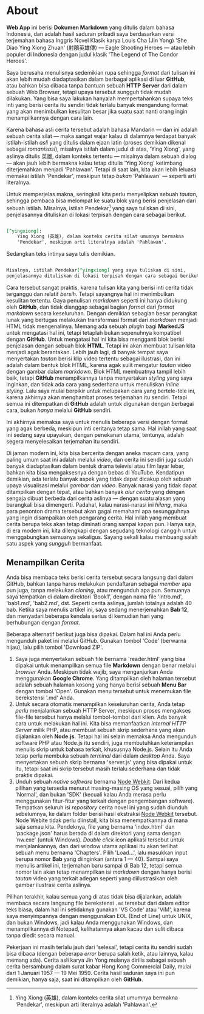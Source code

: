 # About

**Web App** ini berisi **Dokumen Markdown** yang ditulis dalam bahasa Indonesia, dan adalah hasil 
saduran pribadi saya berdasarkan versi terjemahan bahasa Inggris Novel Klasik karya Louis Cha (Jin Yong) 
'She Diao Ying Xiong Zhuan' (射鵰英雄傳) — Eagle Shooting Heroes — atau lebih populer di Indonesia
dengan judul klasik 'The Legend of The Condor Heroes'.

Saya berusaha menulisnya sedemikian rupa sehingga _format_ dari tulisan ini akan lebih mudah diadaptasikan
dalam berbagai aplikasi di luar **GitHub**, atau bahkan bisa dibaca tanpa bantuan sebuah **HTTP Server**
dari dalam sebuah Web Browser, tetapi upaya tersebut sungguh tidak mudah dilakukan. Yang bisa saya lakukan
hanyalah mempertahankan supaya teks inti yang berisi cerita itu sendiri tidak terlalu banyak mengandung format
yang akan menimbulkan kesulitan besar jika suatu saat nanti orang ingin menampilkannya dengan cara lain.

Karena bahasa asli cerita tersebut adalah bahasa Mandarin — dan ini adalah sebuah cerita silat — maka sangat
wajar kalau di dalamnya terdapat banyak istilah-istilah _asli_ yang ditulis dalam ejaan latin (proses demikian
dikenal sebagai _romanisasi_), misalnya istilah dalam judul di atas, 'Ying Xiong', yang aslinya ditulis
英雄, dalam konteks tertentu — misalnya dalam sebuah dialog — akan jauh lebih bermakna kalau tetap ditulis
'Ying Xiong' ketimbang diterjemahkan menjadi 'Pahlawan'. Tetapi di saat lain, kita akan lebih leluasa memakai
istilah 'Pendekar', meskipun tetap _bukan_ 'Pahlawan' — seperti arti literalnya.

Untuk memperjelas makna, seringkali kita perlu menyelipkan sebuah _tautan_, sehingga pembaca bisa melompat
ke suatu blok yang berisi penjelasan dari sebuah istilah. Misalnya, istilah Pendekar[^yingxiong] yang saya tuliskan
di sini, penjelasannya dituliskan di lokasi terpisah dengan cara sebagai berikut.

```markdown

[^yingxiong]:
    Ying Xiong (英雄), dalam konteks cerita silat umumnya bermakna 
    'Pendekar', meskipun arti literalnya adalah 'Pahlawan'.

```

Sedangkan teks intinya saya tulis demikian.

```markdown

Misalnya, istilah Pendekar[^yingxiong] yang saya tuliskan di sini,
penjelasannya dituliskan di lokasi terpisah dengan cara sebagai berikut.

```

Cara tersebut sangat praktis, karena tulisan kita yang berisi inti cerita tidak terganggu dan relatif _bersih_.
Tetapi sayangnya hal ini menimbulkan kesulitan tertentu. Gaya penulisan _markdown_ seperti ini hanya didukung
oleh **GitHub**, dan tidak dianggap sebagai bagian _formal_ dari _format markdown_ secara keseluruhan. Dengan
demikian sebagian besar perangkat lunak yang bertugas melakukan transformasi format dari _markdown_ menjadi
HTML tidak mengenalinya. Memang ada sebuah _plugin_ bagi **MarkedJS** untuk mengatasi hal ini, tetapi tetaplah
bukan sepenuhnya kompatibel dengan **GitHub**. Untuk mengatasi hal ini kita bisa mengganti blok berisi penjelasan
dengan sebuah blok **HTML**. Tetapi ini akan membuat tulisan kita menjadi agak berantakan. Lebih jauh lagi,
di banyak tempat saya menyertakan _tautan_ berisi klip video tertentu sebagai ilustrasi, dan ini adalah
dalam bentuk blok HTML, karena agak sulit mengatur _tautan_ video dengan gambar dalam _markdown_. Blok HTML
membuatnya tampil lebih baik, tetapi **GitHub** menampilkannya tanpa menyertakan _styling_ yang saya inginkan,
dan tidak ada cara yang sederhana untuk menuliskan _inline styling_. Lalu saya mulai berpikir untuk melupakan
cara yang bertele-tele ini, karena akhirnya akan menghambat proses terjemahan itu sendiri. Tetapi semua ini 
ditempatkan di **GitHub** adalah untuk digunakan dengan berbagai cara, bukan _hanya_ melalui **GitHub** sendiri.

Ini akhirnya memaksa saya untuk menulis beberapa versi dengan format yang agak berbeda, meskipun inti ceritanya
tetap sama. Hal inilah yang saat ini sedang saya upayakan, dengan penekanan utama, tentunya, adalah segera
menyelesaikan terjemahan itu sendiri.

Di jaman modern ini, kita bisa bercerita dengan aneka macam cara, yang paling umum saat ini adalah melalui
_video_, dan cerita ini sendiri juga sudah banyak diadaptasikan dalam bentuk drama televisi atau film layar
lebar, bahkan kita bisa mengaksesnya dengan bebas di YouTube. Kendatipun demikian, ada terlalu banyak aspek
yang tidak dapat dicakup oleh sebuah upaya visualisasi melalui _gambar_ dan _video_. Banyak narasi yang tidak
dapat ditampilkan dengan tepat, atau bahkan banyak _alur cerita_ yang dengan sengaja dibuat berbeda dari cerita
aslinya — dengan suatu alasan yang barangkali bisa dimengerti. Padahal, kalau narasi-narasi ini _hilang_, maka
para penonton drama tersebut akan gagal memahami apa sesungguhnya yang ingin disampaikan oleh pengarang cerita.
Hal inilah yang membuat cerita berupa teks akan tetap diminati orang sampai kapan pun. Hanya saja, di era modern
ini, kita dilengkapi dengan segudang teknologi canggih untuk menggabungkan semuanya sekaligus. Sayang sekali
kalau membuang salah satu aspek yang _sungguh_ bermanfaat.

## Menampilkan Cerita

Anda bisa membaca teks berisi cerita tersebut secara langsung dari dalam GitHub, bahkan tanpa harus melakukan
pendaftaran sebagai _member_ apa pun juga, tanpa melakukan _cloning_, atau mengunduh apa pun. Semuanya saya tempatkan
di dalam direktori 'Book1', dengan nama file 'intro.md', 'bab1.md', 'bab2.md', dst. Seperti cerita aslinya, jumlah
totalnya adalah 40 bab. Ketika saya menulis artikel ini, saya sedang menerjemahkan **Bab 12**, dan menyadari
beberapa kendala serius di kemudian hari yang berhubungan dengan _format_.

Beberapa alternatif berikut juga bisa dipakai. Dalam hal ini Anda perlu mengunduh paket ini melalui GitHub. 
Gunakan tombol 'Code' (berwarna hijau), lalu pilih tombol 'Download ZIP'.

1. Saya juga menyertakan sebuah file bernama 'reader.html' yang bisa dipakai untuk menampilkan 
semua file **Markdown** dengan benar melalui _browser_ Anda. Meskipun tidak wajib, saya menganjurkan Anda menggunakan
**Google Chrome**. Yang ditampilkan oleh halaman tersebut adalah sebuah halaman kosong yang hanya berisi sebuah
**Menu Bar** dengan tombol 'Open'. Gunakan menu tersebut untuk menemukan file berekstensi '.md' Anda.
2. Untuk secara otomatis menampilkan keseluruhan cerita, Anda tetap _perlu_ menjalankan sebuah HTTP Server,
meskipun proses mengakses file-file tersebut hanya melalui tombol-tombol dari klien. Ada banyak cara untuk melakukan
hal ini. Kita bisa memanfaatkan _internal HTTP Server_ milik PHP, atau membuat sebuah skrip sederhana yang akan
dijalankan oleh **Node.js**. Tetapi hal ini selain memaksa Anda mengunduh software PHP atau Node.js itu sendiri,
juga membutuhkan keterampilan menulis skrip untuk bahasa terkait, khususnya Node.js. Selain itu Anda tetap perlu
membuka sebuah _terminal_ dari dalam _desktop_ Anda. Saya menyertakan sebuah skrip bernama 'server.js' yang bisa
dipakai untuk itu, tetapi saat ini skrip tersebut masih terlalu sederhana dan tidak praktis dipakai.
3. Unduh sebuah _native software_ bernama [Node Webkit](https://nwjs.io/downloads/). Dari kedua pilihan yang
tersedia menurut masing-masing OS yang sesuai, pilih yang 'Normal', dan bukan 'SDK' (kecuali kalau Anda merasa perlu
menggunakan fitur-fitur yang terkait dengan pengembangan software). Tempatkan seluruh isi _repository_ cerita novel
ini yang sudah diunduh sebelumnya, ke dalam folder berisi hasil ekstraksi [Node Webkit](https://nwjs.io/downloads/)
tersebut. Node Webite tidak perlu diinstall, kita bisa menempatkannya di mana saja semau kita. Pendeknya, file yang
bernama 'index.html' dan 'package.json' harus berada di dalam direktori yang sama dengan 'nw.exe' (untuk Windows).
_Double click_ icon aplikasi tersebut untuk menjalankannya, dan dari window utama aplikasi itu akan terlihat sebuah
menu bernama 'Chapters'. Pilih 'Load...', lalu masukkan input berupa nomor **Bab** yang diinginkan (antara 1 — 40).
Sampai saya menulis artikel ini, terjemahan baru sampai di Bab 12, tetapi semua nomor lain akan tetap menampilkan
isi _markdown_ dengan hanya berisi _tautan_ video yang terkait adegan seperti yang diilustrasikan oleh gambar
ilustrasi cerita aslinya.

Pilihan terakhir, kalau semua yang di atas tidak bisa dijalankan, adalah membaca secara langsung file berekstensi
<code>.md</code> tersebut dari dalam editor teks biasa, dalam hal ini setidaknya gunakan 'VS Code' atau 'ViM',
karena saya menyimpannya dengan menggunakan EOL (End of Line) untuk UNIX, dan bukan Windows, jadi kalau Anda
menggunakan Windows, dan menampilkannya di Notepad, kelihatannya akan kacau dan sulit dibaca tanpa diedit secara manual.

Pekerjaan ini masih terlalu jauh dari 'selesai', tetapi cerita itu sendiri sudah bisa dibaca (dengan beberapa _error_
berupa salah ketik, atau lainnya, kalau memang ada). Cerita asli karya Jin Yong mulanya dirilis sebagai sebuah
cerita bersambung dalam surat kabar Hong Kong Commercial Daily, mulai dari 1 Januari 1957 — 19 Mei 1959. Cerita hasil
saduran saya ini pun demikian, hanya saja, saat ini ditampilkan oleh **GitHub**.

[^yingxiong]: Ying Xiong (英雄), dalam konteks cerita silat umumnya bermakna 'Pendekar', meskipun arti literalnya adalah 'Pahlawan'.

